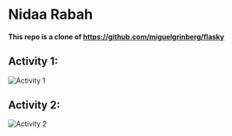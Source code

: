 # Nidaa Rabah

#### This repo is a clone of https://github.com/miguelgrinberg/flasky

## Activity 1:
![Activity 1](https://github.com/nidaa-7/ECE444-F2023-Lab1/assets/136858218/c8d590ae-4b5e-4733-ab9c-b52a889f09a3)

## Activity 2:
![Activity 2](https://github.com/nidaa-7/ECE444-F2023-Lab1/assets/136858218/8298112b-4531-48f0-954c-170ec09a248e)
